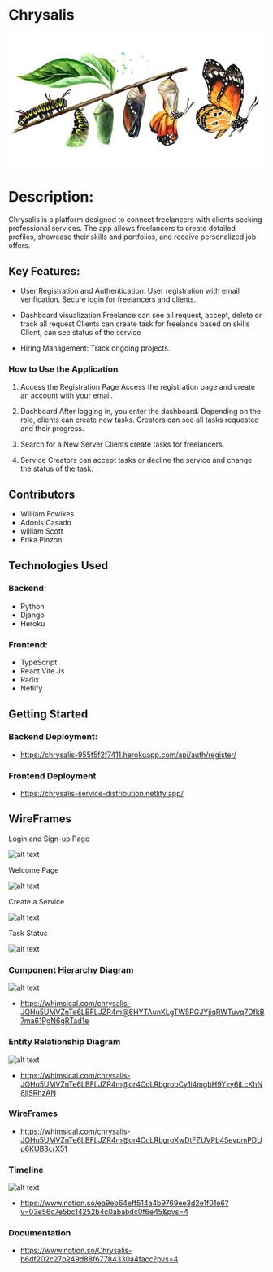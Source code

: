 # Chrysalis

![alt text](./images/image.png)


# Description:


Chrysalis is a platform designed to connect freelancers with clients seeking professional services. The app allows freelancers to create detailed profiles, showcase their skills and portfolios, and receive personalized job offers.

## Key Features:


* User Registration and Authentication:
User registration with email verification.
Secure login for freelancers and clients.


* Dashboard visualization
Freelance can see all request, accept, delete or track all request 
Clients can create task for freelance based on skills
Client, can see status of the service


* Hiring Management:
Track ongoing projects.

### How to Use the Application

1. Access the Registration Page Access the registration page and create an account with your email.


2. Dashboard After logging in, you enter the dashboard. Depending on the role, clients can create new tasks. Creators can see all tasks requested and their progress.


3. Search for a New Server Clients create tasks for freelancers.

4. Service Creators can accept tasks or decline the service and change the status of the task.




## Contributors
* William Fowlkes
* Adonis Casado 
* william Scott
* Erika Pinzon  

## Technologies Used


### Backend:

* Python
* Django
* Heroku

### Frontend:

* TypeScript 
* React Vite Js
* Radix 
* Netlify


## Getting Started

 
### Backend Deployment: 

* https://chrysalis-955f5f2f7411.herokuapp.com/api/auth/register/

### Frontend Deployment 

* https://chrysalis-service-distribution.netlify.app/



## WireFrames

Login and Sign-up Page 

![alt text](./images/Screenshot%202024-05-22%20at%201.25.11 PM.png)

Welcome Page 

![alt text](./images/Screenshot%202024-05-22%20at%203.06.51 PM.png)

Create a Service 

![alt text](./images/Screenshot%202024-05-22%20at%203.14.40 PM.png)


Task Status 

![alt text](./images/Screenshot%202024-05-22%20at%204.05.13 PM.png)




### Component Hierarchy Diagram 

![alt text](./images/Screenshot%202024-05-22%20at%2010.25.28 AM.png)

* https://whimsical.com/chrysalis-JQHu5UMVZnTe6LBFLJZR4m@6HYTAunKLgTW5PGJYjiqRWTuvq7DfkB7ma61PgN6gRTad1e


### Entity Relationship Diagram 

![alt text](./images/Screenshot%202024-05-22%20at%2010.26.04 AM.png)

* https://whimsical.com/chrysalis-JQHu5UMVZnTe6LBFLJZR4m@or4CdLRbgrobCy1i4mgbH9Yzy6iLcKhN8jiSRhzAN



### WireFrames 

* https://whimsical.com/chrysalis-JQHu5UMVZnTe6LBFLJZR4m@or4CdLRbgroXwDtFZUVPb45evpmPDUp6KUB3crX51


### Timeline

![alt text](./images/Screenshot%202024-05-22%20at%2010.28.18 AM.png)

* https://www.notion.so/ea9eb64eff514a4b9769ee3d2e1f01e6?v=03e56c7e5bc14252b4c0ababdc0f6e45&pvs=4

### Documentation 

* https://www.notion.so/Chrysalis-b6df202c27b249d88f67784330a4facc?pvs=4

